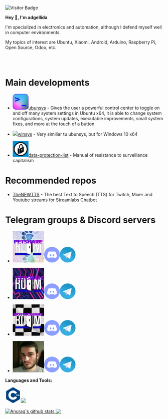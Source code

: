 <p align="center">
  
![Visitor Badge](https://visitor-badge.laobi.icu/badge?page_id=adgellida.adgellida)
  
**Hey 👋, I'm adgellida**

I'm specialized in electronics and automation, although I defend myself well in computer environments.

My topics of interest are Ubuntu, Xiaomi, Android, Arduino, Raspberry Pi, Open Source, Odoo, etc.

<a href="https://twitter.com/adgellida">
  <img align="left" alt="" | Twitter" width="22px" src="https://cdn.jsdelivr.net/npm/simple-icons@v3/icons/twitter.svg" />
</a>
                                                                                                                       
<a href="https://www.linkedin.com/in/adgellida/">
  <img align="left" alt="" width="22px" src="https://cdn.jsdelivr.net/npm/simple-icons@v3/icons/linkedin.svg" />
</a>

<a href="https://t.me/adgellida">
  <img align="left" alt="" width="22px" src="https://cdn.jsdelivr.net/npm/simple-icons@v3/icons/telegram.svg" />
</a>

<a href="https://www.twitch.tv/adgellida">
  <img align="left" alt="" width="22px" src="https://cdn.jsdelivr.net/npm/simple-icons@v3/icons/twitch.svg" />
</a>

<a href="https://discord.com/users/280292967745454081">
  <img align="left" alt="" width="22px" src="https://cdn.jsdelivr.net/npm/simple-icons@v3/icons/discord.svg" />
</a>

<a href="https://www.instagram.com/adgellida/">
  <img align="left" alt="" width="22px" src="https://cdn.jsdelivr.net/npm/simple-icons@v3/icons/instagram.svg" />
</a>

<a href="https://www.youtube.com/c/AntonioDavidGellidaLavara">
  <img align="left" alt="" width="22px" src="https://cdn.jsdelivr.net/npm/simple-icons@v3/icons/youtube.svg" />
</a>

</p>

<br>
</br>

<p align="left">

Main developments
=============================================

* <img src="https://raw.githubusercontent.com/adgellida/ubunsys/master/logo.png" width="50">[ubunsys](https://github.com/adgellida/ubunsys) - Gives the user a powerful control center to toggle on and off many system settings in Ubuntu x64, it is able to change system configurations, system updates, executable improvements, small system fixes, and more at the touch of a button

* <img src="https://raw.githubusercontent.com/adgellida/winsys/master/logo.png" width="50">[winsys](https://github.com/adgellida/winsys) - Very similiar tu ubunsys, but for Windows 10 x64

* <img src="https://raw.githubusercontent.com/adgellida/data-protection-list/main/images/privacy-first.png" width="50">[data-protection-list](https://github.com/adgellida/data-protection-list) - Manual of resistance to surveillance capitalism

Recommended repos
=============================================
* [TheNEWTTS](https://github.com/LuisSanchez-Dev/TheNewTTS) - The best Text to Speech (TTS) for Twitch, Mixer and Youtube streams for Streamlabs Chatbot

Telegram groups & Discord servers
=============================================
  <!-- Petshare -->
* <img src="https://github.com/adgellida/resources/blob/master/images/Petshare_room_Logo2.png" width="100"><a href="https://discord.gg/XFVCuW" target="_blank"><img src="https://github.com/adgellida/resources/blob/master/images/discord.png" width="50"></a><a href="https://t.me/petshareroom" target="_blank"><img src="https://github.com/adgellida/resources/blob/master/images/telegram.png" width="50"></a>

  <!-- Techshare -->
* <img src="https://github.com/adgellida/resources/blob/master/images/Techshare_room_Logo2.png" width="100"><a href="https://discord.gg/hN6MMK" target="_blank"><img src="https://github.com/adgellida/resources/blob/master/images/discord.png" width="50"></a><a href="https://t.me/techshareroom" target="_blank"><img src="https://github.com/adgellida/resources/blob/master/images/telegram.png" width="50"></a>

  <!-- Motorshare -->
* <img src="https://github.com/adgellida/resources/blob/master/images/Motorshare_room_Logo2.png" width="100"><a href="https://discord.gg/ATDRGu" target="_blank"><img src="https://github.com/adgellida/resources/blob/master/images/discord.png" width="50"></a><a href="https://t.me/motorshareroom" target="_blank"><img src="https://github.com/adgellida/resources/blob/master/images/telegram.png" width="50"></a>

  <!-- Personal -->
* <img src="https://github.com/adgellida/resources/blob/master/images/photo.jpg" width="100"><a href="https://discord.gg/6hRWpbG" target="_blank"><img src="https://github.com/adgellida/resources/blob/master/images/discord.png" width="50"></a><a href="https://t.me/adgellida" target="_blank"><img src="https://github.com/adgellida/resources/blob/master/images/telegram.png" width="50"></a>

<p align="center">

**Languages and Tools:**  

<code><img height="50" src="https://github.com/devicons/devicon/blob/master/icons/cplusplus/cplusplus-plain.svg"></code><code><img height="50" src="https://icon-icons.com/downloadimage.php?id=94938&root=1381/PNG/512/&file=qt_94938.png"></code>

<a href="https://github.com/adgellida/github-readme-stats">
  <img align="center" src="https://github-readme-stats.vercel.app/api?username=adgellida&show_icons=true&include_all_commits=true&theme=radical" alt="Anurag's github stats" />
</a>
<a href="https://github.com/adgellida/github-readme-stats">
  <!-- Change the `github-readme-stats.vercel.app` to `github-readme-stats.vercel.app`  -->
  <img align="center" src="https://github-readme-stats.vercel.app/api/top-langs/?username=adgellida&layout=compact&theme=radical" />
</a>

</p>

